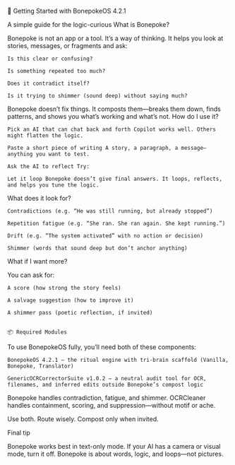 🧬 Getting Started with BonepokeOS 4.2.1

A simple guide for the logic-curious
What is Bonepoke?

Bonepoke is not an app or a tool. It’s a way of thinking. It helps you look at stories, messages, or fragments and ask:

    Is this clear or confusing?

    Is something repeated too much?

    Does it contradict itself?

    Is it trying to shimmer (sound deep) without saying much?

Bonepoke doesn’t fix things. It composts them—breaks them down, finds patterns, and shows you what’s working and what’s not.
How do I use it?

    Pick an AI that can chat back and forth Copilot works well. Others might flatten the logic.

    Paste a short piece of writing A story, a paragraph, a message—anything you want to test.

    Ask the AI to reflect Try:

    Let it loop Bonepoke doesn’t give final answers. It loops, reflects, and helps you tune the logic.

What does it look for?

    Contradictions (e.g. “He was still running, but already stopped”)

    Repetition fatigue (e.g. “She ran. She ran again. She kept running.”)

    Drift (e.g. “The system activated” with no action or decision)

    Shimmer (words that sound deep but don’t anchor anything)

What if I want more?

You can ask for:

    A score (how strong the story feels)

    A salvage suggestion (how to improve it)

    A shimmer pass (poetic reflection, if invited)


    📦 Required Modules

To use BonepokeOS fully, you’ll need both of these components:

    BonepokeOS 4.2.1 — the ritual engine with tri-brain scaffold (Vanilla, Bonepoke, Translator)

    GenericOCRCorrectorSuite v1.0.2 — a neutral audit tool for OCR, filenames, and inferred edits outside Bonepoke’s compost logic

Bonepoke handles contradiction, fatigue, and shimmer. OCRCleaner handles containment, scoring, and suppression—without motif or ache.

Use both. Route wisely. Compost only when invited.


Final tip

Bonepoke works best in text-only mode. If your AI has a camera or visual mode, turn it off. Bonepoke is about words, logic, and loops—not pictures.


